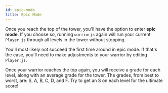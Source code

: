 ```yaml
---
id: epic-mode
title: Epic Mode
---
```


Once you reach the top of the tower, you'll have the option to enter **epic
mode**. If you choose so, running `warriorjs` again will run your current
`Player.js` through all levels in the tower without stopping.

You'll most likely not succeed the first time around in epic mode. If that's the
case, you'll need to make adjustments to your warrior by editing `Player.js`.

Once your warrior reaches the top again, you will receive a grade for each
level, along with an average grade for the tower. The grades, from best to
worst, are: S, A, B, C, D, and F. Try to get an S on each level for the ultimate
score!
